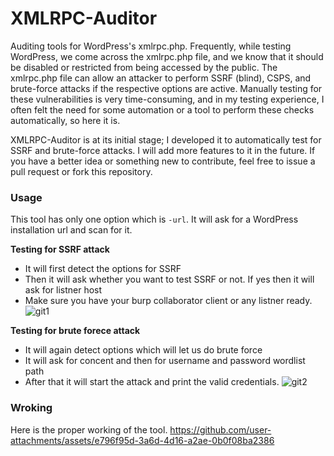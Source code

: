 # XMLRPC-Auditor
Auditing tools for WordPress's xmlrpc.php. Frequently, while testing WordPress, we come across the xmlrpc.php file, and we know that it should be disabled or restricted from being accessed by the public. The xmlrpc.php file can allow an attacker to perform SSRF (blind), CSPS, and brute-force attacks if the respective options are active. Manually testing for these vulnerabilities is very time-consuming, and in my testing experience, I often felt the need for some automation or a tool to perform these checks automatically, so here it is.

XMLRPC-Auditor is at its initial stage; I developed it to automatically test for SSRF and brute-force attacks. I will add more features to it in the future. If you have a better idea or something new to contribute, feel free to issue a pull request or fork this repository.

### Usage
This tool has only one option which is `-url`. It will ask for a WordPress installation url and scan for it.

**Testing for SSRF attack**
+ It will first detect the options for SSRF
+ Then it will ask whether you want to test SSRF or not. If yes then it will ask for listner host
+ Make sure you have your burp collaborator client or any listner ready.
![git1](https://github.com/user-attachments/assets/72761e85-a335-4c38-ba7c-c921a85f8ec4)

**Testing for brute forece attack**
+ It will again detect options which will let us do brute force
+ It will ask for concent and then for username and password wordlist path
+ After that it will start the attack and print the valid credentials.
  ![git2](https://github.com/user-attachments/assets/f93edeae-144e-4860-808f-84b85b7c2f17)

### Wroking
Here is the proper working of the tool.
https://github.com/user-attachments/assets/e796f95d-3a6d-4d16-a2ae-0b0f08ba2386


